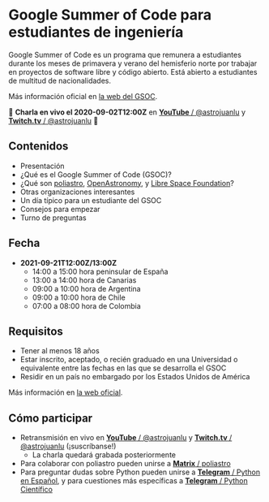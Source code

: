 # Google Summer of Code para estudiantes de ingeniería

Google Summer of Code es un programa que remunera a estudiantes
durante los meses de primavera y verano del hemisferio norte
por trabajar en proyectos de software libre y código abierto.
Está abierto a estudiantes de multitud de nacionalidades.

Más información oficial en [la web del GSOC](https://summerofcode.withgoogle.com/).

📣 **Charla en vivo el 2020-09-02T12:00Z** en [**YouTube** / @astrojuanlu](https://www.youtube.com/channel/UC0hmJfbIx5sOtIMCBR8IEug) y [**Twitch.tv** / @astrojuanlu](https://www.twitch.tv/astrojuanlu) 📣

## Contenidos

- Presentación
- ¿Qué es el Google Summer of Code (GSOC)?
- ¿Qué son [poliastro](https://docs.poliastro.space/en/latest/), [OpenAstronomy](https://openastronomy.org/), y [Libre Space Foundation](https://libre.space/)?
- Otras organizaciones interesantes
- Un día típico para un estudiante del GSOC
- Consejos para empezar
- Turno de preguntas

## Fecha

- **2021-09-21T12:00Z/13:00Z**
  - 14:00 a 15:00 hora peninsular de España
  - 13:00 a 14:00 hora de Canarias
  - 09:00 a 10:00 hora de Argentina
  - 09:00 a 10:00 hora de Chile
  - 07:00 a 08:00 hora de Colombia

## Requisitos

- Tener al menos 18 años
- Estar inscrito, aceptado, o recién graduado en una Universidad o equivalente entre las fechas en las que se desarrolla el GSOC
- Residir en un país no embargado por los Estados Unidos de América

Más información en [la web oficial](https://developers.google.com/open-source/gsoc/faq#what_are_the_eligibility_requirements_for_participation).

## Cómo participar

- Retransmisión en vivo en [**YouTube** / @astrojuanlu](https://www.youtube.com/channel/UC0hmJfbIx5sOtIMCBR8IEug) y [**Twitch.tv** / @astrojuanlu](https://www.twitch.tv/astrojuanlu) (¡suscríbanse!)
  - La charla quedará grabada posteriormente
- Para colaborar con poliastro pueden unirse a [**Matrix** / poliastro](http://chat.poliastro.space)
- Para preguntar dudas sobre Python pueden unirse a [**Telegram** / Python en Español](https://t.me/PythonEsp),
  y para cuestiones más específicas a [**Telegram** / Python Científico](https://t.me/python_cientifico)
